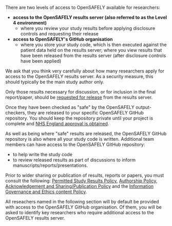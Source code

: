 There are two levels of access to OpenSAFELY available for researchers:

* **access to the OpenSAFELY results server (also referred to as the Level 4 environment)**
    * where you review your study results before applying disclosure controls and requesting their release
* **access to OpenSAFELY's GitHub organisation**
    * where you store your study code, which is then executed against the patient data held on the results server; where you view results that have been released from the results server (after disclosure controls have been applied)

We ask that you think very carefully about how many researchers apply for access to the OpenSAFELY results server. As a security measure, this should typically be the main study author only.

Only those results necessary for discussion, or for inclusion in the final report/paper, should be [requested for release](https://docs.opensafely.org/releasing-files/) from the results server.

Once they have been checked as "safe" by the OpenSAFELY output-checkers, they are released to your specific OpenSAFELY GitHub repository. You should keep the repository private until your project is complete and [NHS England approval is obtained](https://www.opensafely.org/policies-for-researchers/#acknowledgment-and-data-sharing--publication-policy).

As well as being where "safe" results are released, the OpenSAFELY GitHub repository is also where all your study code is written. Additional team members can have access to the OpenSAFELY GitHub repository:

* to help write the study code
* to review released results as part of discussions to inform manuscripts/reports/presentations.

Prior to wider sharing or publication of results, reports or papers, you must consult the following: [Permitted Study Results Policy](https://www.opensafely.org/policies-for-researchers/#permitted-study-results-policy), [Authorship Policy](https://www.opensafely.org/policies-for-researchers/#authorship-policy), [Acknowledgement and Sharing/Publication Policy](https://www.opensafely.org/policies-for-researchers/#acknowledgment-and-data-sharing--publication-policy) and the [Information Governance and Ethics content Policy](https://www.opensafely.org/policies-for-researchers/#information-governance-and-ethics-content-policy).

All reseachers named in the following section will by default be provided with access to the OpenSAFELY GitHub organisation. 
Of them, you will be asked to identify key researchers who require additional access to the OpenSAFELY results server. 
